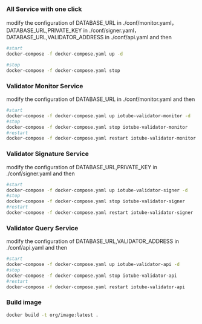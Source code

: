 

### All Service with one click
modify the configuration of DATABASE_URL in ./conf/monitor.yaml，DATABASE_URL,PRIVATE_KEY in ./conf/signer.yaml，DATABASE_URL,VALIDATOR_ADDRESS in ./conf/api.yaml and then
```bash
#start
docker-compose -f docker-compose.yaml up -d 

#stop
docker-compose -f docker-compose.yaml stop
```

### Validator Monitor Service
modify the configuration of DATABASE_URL in ./conf/monitor.yaml and then 
```bash
#start
docker-compose -f docker-compose.yaml up iotube-validator-monitor -d 
#stop
docker-compose -f docker-compose.yaml stop iotube-validator-monitor
#restart
docker-compose -f docker-compose.yaml restart iotube-validator-monitor
```

### Validator Signature Service
modify the configuration of DATABASE_URL,PRIVATE_KEY in ./conf/signer.yaml and then

```bash
#start
docker-compose -f docker-compose.yaml up iotube-validator-signer -d
#stop
docker-compose -f docker-compose.yaml stop iotube-validator-signer
#restart
docker-compose -f docker-compose.yaml restart iotube-validator-signer
```

### Validator Query Service
modify the configuration of DATABASE_URL,VALIDATOR_ADDRESS in ./conf/api.yaml  and then

```bash
#start
docker-compose -f docker-compose.yaml up iotube-validator-api -d
#stop
docker-compose -f docker-compose.yaml stop iotube-validator-api
#restart
docker-compose -f docker-compose.yaml restart iotube-validator-api
```

### Build image
```bash
docker build -t org/image:latest .
```